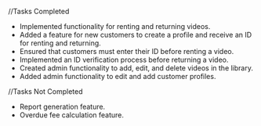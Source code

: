 //Tasks Completed
- Implemented functionality for renting and returning videos.
- Added a feature for new customers to create a profile and receive an ID for renting and returning.
- Ensured that customers must enter their ID before renting a video.
- Implemented an ID verification process before returning a video.
- Created admin functionality to add, edit, and delete videos in the library.
- Added admin functionality to edit and add customer profiles.

//Tasks Not Completed
- Report generation feature.
- Overdue fee calculation feature.
